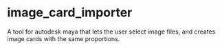 # image_card_importer
A tool for autodesk maya that lets the user select image files, and creates image cards with the same proportions.
